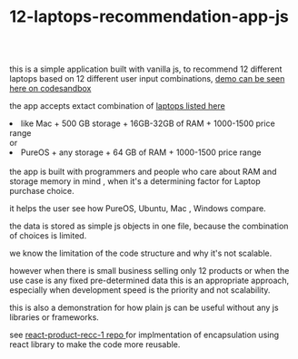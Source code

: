 # 12-laptops-recommendation-app-js

<br>
<br>

<p>this is a simple application built with vanilla js, to recommend 12 different laptops based on 12 different user input  combinations, 
<a href="https://qrs0v.csb.app/">demo can be seen here on codesandbox </a></p>

the app accepts extact combination of <a href="https://dpjh9.csb.app/"> laptops listed here  </a>

<li> like Mac + 500 GB storage + 16GB-32GB of RAM + 1000-1500 price range </li>
or 
  <li>PureOS + any storage + 64 GB of RAM + 1000-1500 price range </li>

<br/>
the app is built with programmers and people who care about RAM and storage memory in mind , when it's a determining factor for Laptop purchase choice.
<br/>

it helps the user see how PureOS, Ubuntu, Mac , Windows compare.

the data is stored as simple js objects in one file, because the combination of choices is limited.

we know the limitation of the code structure and why it's not scalable.

however when there is small business selling only 12 products or when the use case is any fixed pre-determined data this is an appropriate approach, especially when development speed is the priority and not scalability.

this is also a demonstration for how plain js can be useful without any js libraries or frameworks. 

see <a href="https://github.com/Sami0/react-product-recc-1"> react-product-recc-1 repo </a>for implmentation of encapsulation using react library to make the code more reusable. 
